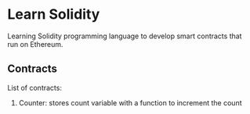 # Learn Solidity

Learning Solidity programming language to develop smart contracts that run on Ethereum.

## Contracts

List of contracts:

1. Counter: stores count variable with a function to increment the count
